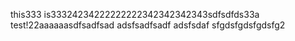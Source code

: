 this333 is33324234222222222342342342343sdfsdfds33a test!22aaaaaasdfsadfsad
adsfsadfsadf
adsfsdaf
sfgdsfgdsfgdsfg2